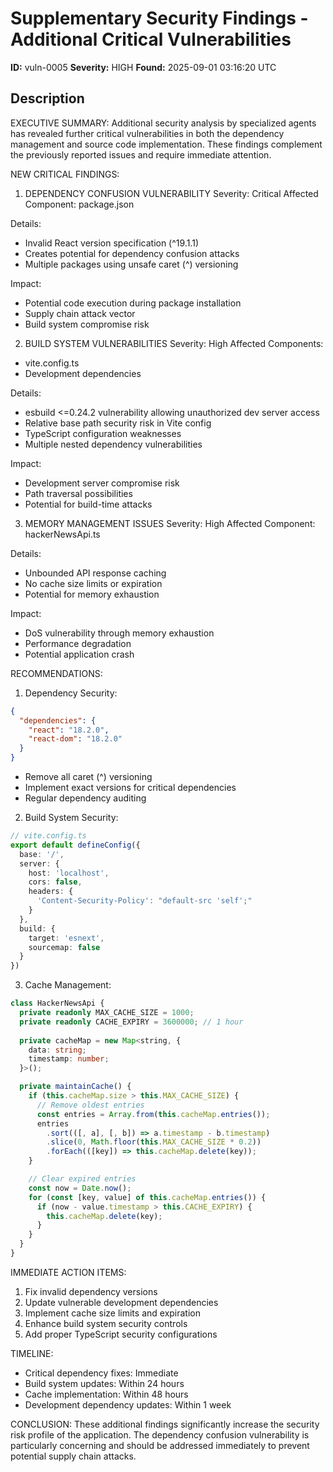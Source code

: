 # Supplementary Security Findings - Additional Critical Vulnerabilities

**ID:** vuln-0005
**Severity:** HIGH
**Found:** 2025-09-01 03:16:20 UTC

## Description

EXECUTIVE SUMMARY:
Additional security analysis by specialized agents has revealed further critical vulnerabilities in both the dependency management and source code implementation. These findings complement the previously reported issues and require immediate attention.

NEW CRITICAL FINDINGS:

1. DEPENDENCY CONFUSION VULNERABILITY
Severity: Critical
Affected Component: package.json

Details:
- Invalid React version specification (^19.1.1)
- Creates potential for dependency confusion attacks
- Multiple packages using unsafe caret (^) versioning

Impact:
- Potential code execution during package installation
- Supply chain attack vector
- Build system compromise risk

2. BUILD SYSTEM VULNERABILITIES
Severity: High
Affected Components:
- vite.config.ts
- Development dependencies

Details:
- esbuild <=0.24.2 vulnerability allowing unauthorized dev server access
- Relative base path security risk in Vite config
- TypeScript configuration weaknesses
- Multiple nested dependency vulnerabilities

Impact:
- Development server compromise risk
- Path traversal possibilities
- Potential for build-time attacks

3. MEMORY MANAGEMENT ISSUES
Severity: High
Affected Component: hackerNewsApi.ts

Details:
- Unbounded API response caching
- No cache size limits or expiration
- Potential for memory exhaustion

Impact:
- DoS vulnerability through memory exhaustion
- Performance degradation
- Potential application crash

RECOMMENDATIONS:

1. Dependency Security:
```json
{
  "dependencies": {
    "react": "18.2.0",
    "react-dom": "18.2.0"
  }
}
```
- Remove all caret (^) versioning
- Implement exact versions for critical dependencies
- Regular dependency auditing

2. Build System Security:
```typescript
// vite.config.ts
export default defineConfig({
  base: '/',
  server: {
    host: 'localhost',
    cors: false,
    headers: {
      'Content-Security-Policy': "default-src 'self';"
    }
  },
  build: {
    target: 'esnext',
    sourcemap: false
  }
})
```

3. Cache Management:
```typescript
class HackerNewsApi {
  private readonly MAX_CACHE_SIZE = 1000;
  private readonly CACHE_EXPIRY = 3600000; // 1 hour
  
  private cacheMap = new Map<string, {
    data: string;
    timestamp: number;
  }>();

  private maintainCache() {
    if (this.cacheMap.size > this.MAX_CACHE_SIZE) {
      // Remove oldest entries
      const entries = Array.from(this.cacheMap.entries());
      entries
        .sort(([, a], [, b]) => a.timestamp - b.timestamp)
        .slice(0, Math.floor(this.MAX_CACHE_SIZE * 0.2))
        .forEach(([key]) => this.cacheMap.delete(key));
    }

    // Clear expired entries
    const now = Date.now();
    for (const [key, value] of this.cacheMap.entries()) {
      if (now - value.timestamp > this.CACHE_EXPIRY) {
        this.cacheMap.delete(key);
      }
    }
  }
}
```

IMMEDIATE ACTION ITEMS:
1. Fix invalid dependency versions
2. Update vulnerable development dependencies
3. Implement cache size limits and expiration
4. Enhance build system security controls
5. Add proper TypeScript security configurations

TIMELINE:
- Critical dependency fixes: Immediate
- Build system updates: Within 24 hours
- Cache implementation: Within 48 hours
- Development dependency updates: Within 1 week

CONCLUSION:
These additional findings significantly increase the security risk profile of the application. The dependency confusion vulnerability is particularly concerning and should be addressed immediately to prevent potential supply chain attacks.
